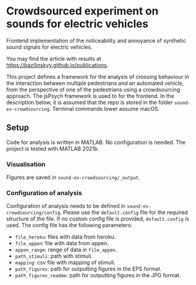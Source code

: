 #  Crowdsourced experiment on sounds for electric vehicles
Frontend implementation of the noticeability and annoyance of synthetic sound signals for electric vehicles.

You may find the article with results at https://bazilinskyy.github.io/publications.

This project defines a framework for the analysis of crossing behaviour in the interaction between multiple pedestrians and an automated vehicle, from the perspective of one of the pedestrians using a crowdsourcing approach. The jsPsych framework is used to for the frontend. In the description below, it is assumed that the repo is stored in the folder `sound-ev-crowdsourcing`. Terminal commands lower assume macOS.

## Setup
Code for analysis is written in MATLAB. No configuration is needed. The project is tested with MATLAB 2021b.

### Visualisation
Figures are saved in `sound-ev-crowdsourcing/_output`.

<!-- ![median willingness to cross](https://github.com/bazilinskyy/sound-ev-crowdsourcing/blob/main/figures/median-cross.jpg?raw=true)
Mediam willingness to cross.

![sd willingness to cross](https://github.com/bazilinskyy/sound-ev-crowdsourcing/blob/main/figures/sd-cross.jpg?raw=true)
Mediam willingness to cross.

![median willingness to cross for usa and ven](https://github.com/bazilinskyy/sound-ev-crowdsourcing/blob/main/figures/median-cross-usa-ven.jpg?raw=true)
Median willingness to cross for participants from USA and Venezuela.

![response willingness to cross for usa and ven](https://github.com/bazilinskyy/sound-ev-crowdsourcing/blob/main/figures/response-time-usa-ven.jpg?raw=true)
Response time for participants from USA and Venezuela. -->

### Configuration of analysis
Configuration of analysis needs to be defined in `sound-ev-crowdsourcing/config`. Please use the `default.config` file for the required structure of the file. If no custom config file is provided, `default.config` is used. The config file has the following parameters:
* `file_heroku`: files with data from heroku.
* `file_appen`: file with data from appen.
* `appen_range`: range of data in `file_appen`.
* `path_stimuli`: path with stimuli.
* `mapping`: csv file with mapping of stimuli.
* `path_figures`: path for outputting figures in the EPS format.
* `path_figures_readme`: path for outputting figures in the JPG format.